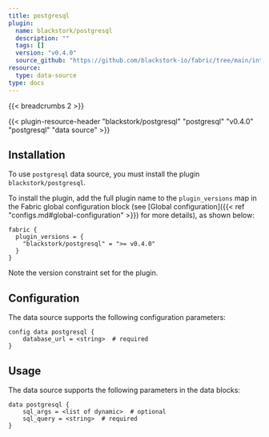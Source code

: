 ```yaml
---
title: postgresql
plugin:
  name: blackstork/postgresql
  description: ""
  tags: []
  version: "v0.4.0"
  source_github: "https://github.com/blackstork-io/fabric/tree/main/internal/postgresql/"
resource:
  type: data-source
type: docs
---
```


{{< breadcrumbs 2 >}}

{{< plugin-resource-header "blackstork/postgresql" "postgresql" "v0.4.0" "postgresql" "data source" >}}

## Installation

To use `postgresql` data source, you must install the plugin `blackstork/postgresql`.

To install the plugin, add the full plugin name to the `plugin_versions` map in the Fabric global configuration block (see [Global configuration]({{< ref "configs.md#global-configuration" >}}) for more details), as shown below:

```hcl
fabric {
  plugin_versions = {
    "blackstork/postgresql" = ">= v0.4.0"
  }
}
```

Note the version constraint set for the plugin.

## Configuration

The data source supports the following configuration parameters:

```hcl
config data postgresql {
    database_url = <string>  # required
}
```

## Usage

The data source supports the following parameters in the data blocks:

```hcl
data postgresql {
    sql_args = <list of dynamic>  # optional
    sql_query = <string>  # required
}
```